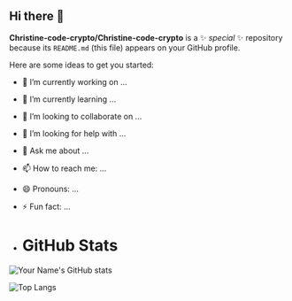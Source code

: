 ## Hi there 👋


**Christine-code-crypto/Christine-code-crypto** is a ✨ _special_ ✨ repository because its `README.md` (this file) appears on your GitHub profile.

Here are some ideas to get you started:

- 🔭 I’m currently working on ...
- 🌱 I’m currently learning ...
- 👯 I’m looking to collaborate on ...
- 🤔 I’m looking for help with ...
- 💬 Ask me about ...
- 📫 How to reach me: ...
- 😄 Pronouns: ...
- ⚡ Fun fact: ...

- # GitHub Stats

![Your Name's GitHub stats](https://github-readme-stats.vercel.app/api?username=Christine-code-crypto&show_icons=true&theme=radical)

![Top Langs](https://github-readme-stats.vercel.app/api/top-langs/?username=Christine-code-crypto&layout=compact&theme=radical)


